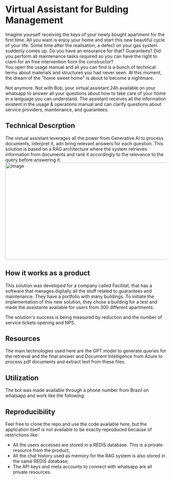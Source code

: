 # Virtual Assistant for Bulding Management
Imagine yourself receiving the keys of your newly bought apartment for the first time. All you want is enjoy your home and start this new beautiful cycle of your life. Some time after the realisation, a defect on your gas system suddenly comes up. Do you have an ensurance for that? Guarantees? Did you perform all maintenance tasks required so you can have the right to claim for an free intervention from the constructor?  
You open the usage manual and all you can find is a bunch of technical terms about materials and structures you had never seen. At this moment, the dream of the "home sweet home" is about to become a nightmare.

Not anymore. Not with Bob, your virtual assistant 24h available on your whatsapp to answer all your questions about how to take care of your home in a language you can understand. The assistant receives all the information existent in the usage & operations manual and can clarify questions about service providers, maintenance, and guarantees.

## Technical Descrption
The vistual assistant leverages all the power from Generative AI to process documents, interpret it, adn bring relevant answers for each question. This solution is based on a RAG architecture where the system retrieves information from documents and rank it accordingly to the relevance to the query before answering it.  
<img width="577" height="304" alt="image" src="https://github.com/user-attachments/assets/579cd855-e144-429f-b0cb-ba3d01c5787f" />  

## How it works as a product
This solution was developed for a company called Facilitat, that has a software that manages digitally all the stuff related to guarantees and maintenance. They have a portfolio with many buildings. To initiate the implementation of this new solution, they chose a building for a test and made the assistante available for users from 300 different apartments.

The solution's success is being measured by reduction and the number of service tickets opening and NPS. 

## Resources
The main technologies used here are the GPT model to generate queries for the retrieval and the final answer and Document Intelligence from Azure to process pdf documents and extract text from these files.

## Utilization
The bot was made available through a phone number from Brazil on whatsapp and work like the following:

## Reproducibility
Feel free to clone the repo and use the code available here, but the application itself is not available to be exactly reproduced because of restrictions like:
* All the users accesses are stored in a REDIS database. This is a private resource from the product;
* All the chat history used as memory for the RAG system is also stored in the same REDIS database;
* The API keys and meta accounts to connect with whatsapp are all private resources.
